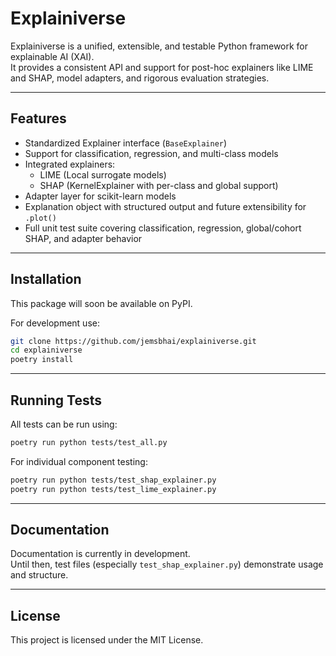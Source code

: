 # Explainiverse

Explainiverse is a unified, extensible, and testable Python framework for explainable AI (XAI).  
It provides a consistent API and support for post-hoc explainers like LIME and SHAP, model adapters, and rigorous evaluation strategies.

---

## Features

- Standardized Explainer interface (`BaseExplainer`)
- Support for classification, regression, and multi-class models
- Integrated explainers:
  - LIME (Local surrogate models)
  - SHAP (KernelExplainer with per-class and global support)
- Adapter layer for scikit-learn models
- Explanation object with structured output and future extensibility for `.plot()`
- Full unit test suite covering classification, regression, global/cohort SHAP, and adapter behavior

---

## Installation

This package will soon be available on PyPI.

For development use:

```bash
git clone https://github.com/jemsbhai/explainiverse.git
cd explainiverse
poetry install
```

---

## Running Tests

All tests can be run using:

```bash
poetry run python tests/test_all.py
```

For individual component testing:

```bash
poetry run python tests/test_shap_explainer.py
poetry run python tests/test_lime_explainer.py
```

---

## Documentation

Documentation is currently in development.  
Until then, test files (especially `test_shap_explainer.py`) demonstrate usage and structure.

---

## License

This project is licensed under the MIT License.
